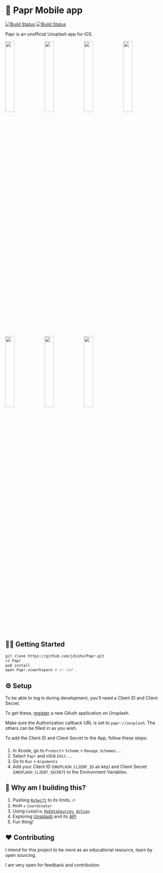 # 🌁 Papr Mobile app
[![Build Status](https://app.bitrise.io/app/2a2fcf982f53badd/status.svg?token=0XXibUe3FFc0Ff9qry6eTg&branch=develop)](https://www.bitrise.io/app/2a2fcf982f53badd)
[![Build Status](https://img.shields.io/badge/Swift-5.1.1-orange.svg)](https://swift.org)


Papr is an unofficial Unsplash app for iOS.
  <p float="right">
    <img src="https://github.com/jdisho/Papr/blob/develop/Screenshots/login_page.png" width="24%"/> 
    <img src="https://github.com/jdisho/Papr/blob/develop/Screenshots/home.png" width="24%"/> 
    <img src="https://github.com/jdisho/Papr/blob/develop/Screenshots/photo_details.png" width="24%"/>
    <img src="https://github.com/jdisho/Papr/blob/develop/Screenshots/add_to_collection.png" width="24%"/>
    <img src="https://github.com/jdisho/Papr/blob/develop/Screenshots/explore.png" width="24%"/> 
    <img src="https://github.com/jdisho/Papr/blob/develop/Screenshots/photo_collection.png" width="24%"/> 
    <img src="https://github.com/jdisho/Papr/blob/develop/Screenshots/search.png" width="24%"/>
  </p>

## 🏃‍♂️ Getting Started

``` bash
git clone https://github.com/jdisho/Papr.git
cd Papr
pod install
open Papr.xcworkspace # or xed .
```

## ⚙️ Setup
To be able to log in during development, you'll need a Client ID and Client Secret.

To get these, [register](https://unsplash.com/oauth/applications) a new OAuth application on Unsplash.

Make sure the Authorization callback URL is set to `papr://unsplash`. The others can be filled in as you wish.

To add the Client ID and Client Secret to the App, follow these steps:
###
1. In Xcode, go to `Product`> `Scheme` > `Manage Schemes...`
2. Select `Papr` and click `Edit...`
3. Go to `Run` > `Arguments`
4. Add your Client ID (`UNSPLASH_CLIENT_ID` as key) and Client Secret (`UNSPLASH_CLIENT_SECRET`) to the Environment Variables.


## 🎉 Why am I building this?
1. Pushing [`RxSwift`](https://github.com/ReactiveX/RxSwift) to its limits. 🔥
1. `MVVM` + `Coordinator`
1. Using `Codable`, [`RxDataSources`](https://github.com/RxSwiftCommunity/RxDataSources), [`Action`](https://github.com/RxSwiftCommunity/Action).
1. Exploring [Unsplash](https://unsplash.com) and its [API](https://unsplash.com/developers)
1. Fun thing!

## ❤️ Contributing
I intend for this project to be more as an educational resource, learn by open sourcing. 

I am very open for feedback and contribution.

